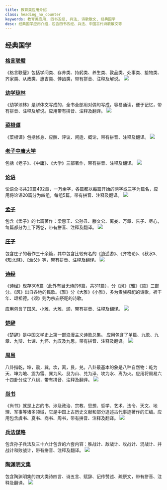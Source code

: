 ```yaml
---
title: 教育类应用介绍
class: heading_no_counter
keywords: 教育类应用, 四书五经, 兵法, 诗歌散文, 经典国学
desc: 经典国学应用介绍，包含四书五经、兵法、中国古代诗歌散文等
---
```


## 经典国学

### [格言联璧](https://apps.microsoft.com/detail/9NVCXH9J3PVK?hl=zh-cn&gl=CN) ###
《格言联璧》包括学问类、存养类、持躬类、养生类、敦品类、处事类、接物类、齐家类、从政类、惠吉类、悖凶类，带有拼音、注释及解说。
![](../assets/images/chinese/geyanlianbi.png)

### [幼学琼林](https://apps.microsoft.com/detail/9P5210CX9TM6?hl=zh-cn&gl=CN) ###
《幼学琼林》是骈体文写成的，全书全部用对偶句写成，容易诵读，便于记忆，带有拼音、注释及解说。应用带有拼音、注释及翻译。
![](../assets/images/chinese/youxueqionglin.png)

### [菜根谭](https://apps.microsoft.com/detail/9P6SP8KG3DR3?hl=zh-cn&gl=CN) ###
《菜根谭》包括修身、应酬、评议、闲适、概论，带有拼音、注释及翻译。
![](../assets/images/chinese/caigentan.png)

### [老子中庸大学](https://apps.microsoft.com/detail/9P0RKSNRRWFP?hl=zh-cn&gl=CN) ###
包括《老子》、《中庸》、《大学》三部著作，带有拼音、注释及翻译。
![](../assets/images/chinese/laozhongda.png)

### [论语](https://apps.microsoft.com/detail/9NHW3JNP9V3K?hl=zh-cn&gl=CN) ###
论语全书共20篇492章，一万余字，各篇都以每篇开始的两字或三字为篇名，应用将论语20篇分为四组，每组5篇，带有拼音、注释及翻译。
![](../assets/images/chinese/lunyu.png)

### [孟子](https://apps.microsoft.com/detail/9NT8GKQKQXHM?hl=zh-cn&gl=CN) ###
包含《孟子》的七篇著作：梁惠王、公孙丑、滕文公、离娄、万章、告子、尽心，每篇都分为上下两卷，带有拼音、注释及翻译。
![](../assets/images/chinese/mengzi.png)

### [庄子](https://apps.microsoft.com/detail/9P8ZTX0BSWXJ?hl=zh-cn&gl=CN) ###
包含庄子的著作三十余篇，其中包含比较有名的《逍遥游》、《齐物论》、《秋水》、《知北游》、《渔父》等，带有拼音、注释及翻译。
![](../assets/images/chinese/zhuangzi.png)

### [诗经](https://apps.microsoft.com/detail/9NLZW9RM17TQ?hl=zh-cn&gl=CN) ###
《诗经》现存305篇（此外有目无诗的6篇，共311篇），分《风》《雅》《颂》三部分。《风》出自各地的民歌。《雅》分《大雅》《小雅》，多为贵族祭祀的诗歌，祈丰年、颂祖德。《颂》则为宗庙祭祀的诗歌。

应用包含了国风、小雅、大雅、颂，带有拼音、注释及翻译。
![](../assets/images/chinese/shijing.png)

### [楚辞](https://apps.microsoft.com/detail/9P3B14JCBC7B?hl=zh-cn&gl=CN) ###
《楚辞》是中国文学史上第一部浪漫主义诗歌总集。
应用包含了单篇、九歌、九章、九辩、七谏、九怀、九叹及九思，带有拼音、注释及翻译。
![](../assets/images/chinese/chuci.png)

### [周易](https://apps.microsoft.com/detail/9N2CL5SMZ0ZS?hl=zh-cn&gl=CN) ###
八卦指乾，坤，震，巽，坎，离，艮，兑。八卦最基本的象是八种自然物：乾为天、坤为地、震为雷、巽为风、艮为山、兑为泽、坎为水、离为火。应用将周易六十四卦分成了八组，带有拼音、注释及翻译。
![](../assets/images/chinese/zhouyi.png)

### [尚书](https://apps.microsoft.com/detail/9N6HNSBHMBFQ?hl=zh-cn&gl=CN) ###
《尚书》就是上古的书，涉及政治、宗教、思想、哲学、艺术、法令、天文、地理、军事等诸多领域，它是中国上古历史文献和部分追述古代事迹著作的汇编。应用包含虞书、夏书、商书、周书，带有拼音、注释及翻译。
![](../assets/images/chinese/shangshu.png)

### [兵法谋略](https://apps.microsoft.com/detail/9MZ1HCPDLMF3?hl=zh-cn&gl=CN) ###
包含孙子兵法及三十六计包含的六套内容：胜战计、敌战计、攻战计、混战计、并战计和败战计，带有拼音、注释及翻译。
![](../assets/images/chinese/bingfa.png)

### [陶渊明文集](https://apps.microsoft.com/detail/9P1BTCD6KXP0?hl=zh-cn&gl=CN) ###
包含陶渊明集的四大类诗四言、诗五言、赋辞、记传赞述、疏祭文，带有拼音、注释及翻译。
![](../assets/images/chinese/taoyuanming.png)

